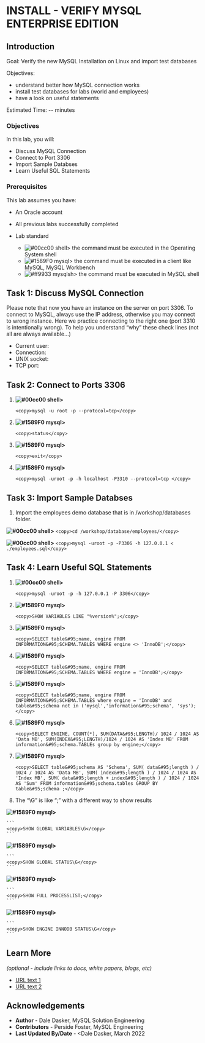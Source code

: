 # INSTALL - VERIFY MYSQL ENTERPRISE EDITION  

## Introduction

Goal:
    Verify the new MySQL Installation on Linux and import test databases

Objectives: 
- understand better how MySQL connection works
- install test databases for labs (world and employees)
- have a look on useful statements


Estimated Time: -- minutes

### Objectives

In this lab, you will:
* Discuss MySQL Connection 
* Connect to Port 3306
* Import Sample Databses
* Learn Useful SQL Statements

### Prerequisites

This lab assumes you have:
* An Oracle account
* All previous labs successfully completed

* Lab standard  
    - ![#00cc00](https://via.placeholder.com/15/00cc00/000000?text=+) shell> the command must be executed in the Operating System shell
    - ![#1589F0](https://via.placeholder.com/15/1589F0/000000?text=+) mysql> the command must be executed in a client like MySQL, MySQL Workbench
    - ![#ff9933](https://via.placeholder.com/15/ff9933/000000?text=+) mysqlsh> the command must be executed in MySQL shell
    
## Task 1: Discuss MySQL Connection 

Please note that now you have an instance on the server on port 3306. To connect to MySQL, always use the IP address, otherwise you may connect to wrong instance. Here we practice connecting to the right one (port 3310 is intentionally wrong). To help you understand “why” these check lines (not all are always available…)

- Current user:
- Connection:
- UNIX socket:
- TCP port:

## Task 2: 	Connect to Ports 3306 

1.  **![#00cc00](https://via.placeholder.com/15/00cc00/000000?text=+) shell>**

    ```
    <copy>mysql -u root -p --protocol=tcp</copy>
    ```
2.  **![#1589F0](https://via.placeholder.com/15/1589F0/000000?text=+) mysql>** 

    ```
    <copy>status</copy>
    ```
3.  **![#1589F0](https://via.placeholder.com/15/1589F0/000000?text=+) mysql>**  

    ```
    <copy>exit</copy>
    ```
	
4.  **![#1589F0](https://via.placeholder.com/15/1589F0/000000?text=+) mysql>**

    ```
    <copy>mysql -uroot -p -h localhost -P3310 --protocol=tcp </copy>
    ```


## Task 3: Import Sample Databses

1.	Import the employees demo database that is in /workshop/databases folder.

  **![#00cc00](https://via.placeholder.com/15/00cc00/000000?text=+) shell>** 
    ```
    <copy>cd /workshop/database/employees/</copy>
    ```

  **![#00cc00](https://via.placeholder.com/15/00cc00/000000?text=+) shell>** 
    ```
    <copy>mysql -uroot -p -P3306 -h 127.0.0.1 < ./employees.sql</copy>
    ```

## Task 4: Learn Useful SQL Statements

1. **![#00cc00](https://via.placeholder.com/15/00cc00/000000?text=+) shell>**

    ```
    <copy>mysql -uroot -p -h 127.0.0.1 -P 3306</copy>
    ```
2. **![#1589F0](https://via.placeholder.com/15/1589F0/000000?text=+) mysql>** 

    ```
    <copy>SHOW VARIABLES LIKE "%version%";</copy>
    ```

3. **![#1589F0](https://via.placeholder.com/15/1589F0/000000?text=+) mysql>** 

    ```
    <copy>SELECT table&#95;name, engine FROM INFORMATION&#95;SCHEMA.TABLES WHERE engine <> 'InnoDB';</copy>
    ```
4. **![#1589F0](https://via.placeholder.com/15/1589F0/000000?text=+) mysql>** 

    ```
    <copy>SELECT table&#95;name, engine FROM INFORMATION&#95;SCHEMA.TABLES WHERE engine = 'InnoDB';</copy>
    ```
5. **![#1589F0](https://via.placeholder.com/15/1589F0/000000?text=+) mysql>** 

    ```
    <copy>SELECT table&#95;name, engine FROM INFORMATION&#95;SCHEMA.TABLES where engine = 'InnoDB' and table&#95;schema not in ('mysql','information&#95;schema', 'sys');</copy>
    ```
6. **![#1589F0](https://via.placeholder.com/15/1589F0/000000?text=+) mysql>**

    ```
    <copy>SELECT ENGINE, COUNT(*), SUM(DATA&#95;LENGTH)/ 1024 / 1024 AS 'Data MB', SUM(INDEX&#95;LENGTH)/1024 / 1024 AS 'Index MB' FROM information&#95;schema.TABLEs group by engine;</copy>
    ```
7. **![#1589F0](https://via.placeholder.com/15/1589F0/000000?text=+) mysql>**

    ```
    <copy>SELECT table&#95;schema AS 'Schema', SUM( data&#95;length ) / 1024 / 1024 AS 'Data MB', SUM( index&#95;length ) / 1024 / 1024 AS 'Index MB', SUM( data&#95;length + index&#95;length ) / 1024 / 1024 AS 'Sum' FROM information&#95;schema.tables GROUP BY table&#95;schema ;</copy>
    ```
9. The “\G” is like “;” with a different way to show results 

  **![#1589F0](https://via.placeholder.com/15/1589F0/000000?text=+) mysql>** 

    ```
    <copy>SHOW GLOBAL VARIABLES\G</copy>
    ```
  **![#1589F0](https://via.placeholder.com/15/1589F0/000000?text=+) mysql>**

    ```
    <copy>SHOW GLOBAL STATUS\G</copy>
    ```
  **![#1589F0](https://via.placeholder.com/15/1589F0/000000?text=+) mysql>**

    ```
    <copy>SHOW FULL PROCESSLIST;</copy>
    ```
  **![#1589F0](https://via.placeholder.com/15/1589F0/000000?text=+) mysql>**

    ```
    <copy>SHOW ENGINE INNODB STATUS\G</copy>
    ```

## Learn More

*(optional - include links to docs, white papers, blogs, etc)*

* [URL text 1](http://docs.oracle.com)
* [URL text 2](http://docs.oracle.com)

## Acknowledgements
* **Author** - Dale Dasker, MySQL Solution Engineering
* **Contributors** -  Perside Foster, MySQL Engineering
* **Last Updated By/Date** - <Dale Dasker, March 2022
